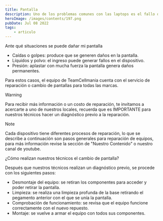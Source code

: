 ```yaml
---
title: Pantalla
description: Uno de los problemas comunes con las laptops es el fallo de la pantalla, haciendo necesaria la reparación o cambio.
heroImage: /images/contents/197.png
pubDate: Jul 08 2022
tags: 
    - articulo
---
```


Ante qué situaciones se puede dañar mi pantalla

- Caídas o golpes: produce que se generen daños en la pantalla.
- Líquidos y polvo: el ingreso puede generar fallos en el dispositivo.
- Presión: aplastar con mucha fuerza la pantalla genera daños permanentes.

Para estos casos, el equipo de TeamCellmania cuenta con el servicio de reparación o cambio de pantallas para todas las marcas.

> [!WARNING]
> Para recibir más información o un costo de reparación, te invitamos a acercarte a uno de nuestros locales, recuerda que es IMPORTANTE para nuestros técnicos hacer un diagnóstico previo a la reparación.

> [!NOTE]
> Cada dispositivo tiene diferentes procesos de reparación, lo que se describe a continuación son pasos generales para reparación de equipos, para más información revise la sección de \"Nuestro Contenido\" o nuestro canal de youtube.

¿Cómo realizan nuestros técnicos el cambio de pantalla?

Después que nuestros técnicos realizan un diagnóstico previo, se procede con los siguientes pasos:

- Desmontaje del equipo: se retiran los componentes para acceder y poder retirar la pantalla.
- Limpieza: se realiza una limpieza profunda de la base retirando el pegamento anterior con el que se unía la pantalla.
- Comprobación de funcionamiento: se revisa que el equipo funcione correctamente con el nuevo repuesto.
- Montaje: se vuelve a armar el equipo con todos sus componentes.

